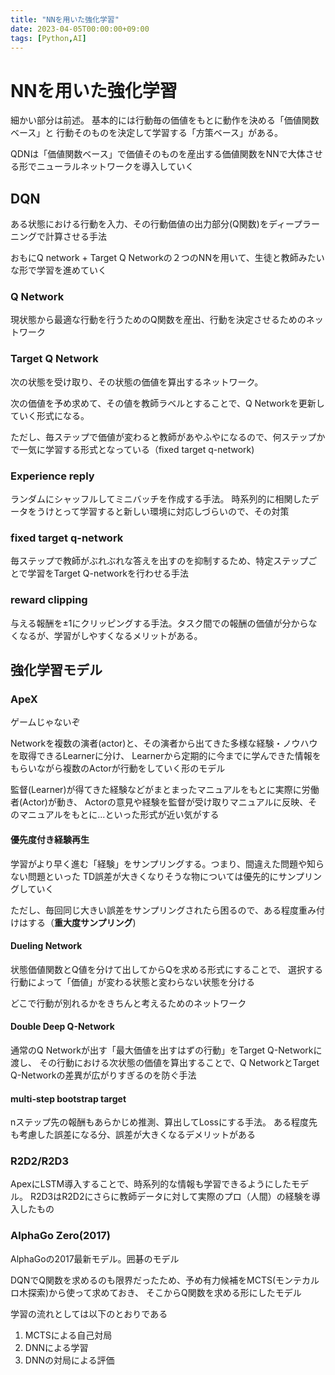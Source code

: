 ```yaml
---
title: "NNを用いた強化学習"
date: 2023-04-05T00:00:00+09:00
tags: [Python,AI]
---
```

# NNを用いた強化学習

細かい部分は前述。
基本的には行動毎の価値をもとに動作を決める「価値関数ベース」と
行動そのものを決定して学習する「方策ベース」がある。

QDNは「価値関数ベース」で価値そのものを産出する価値関数をNNで大体させる形でニューラルネットワークを導入していく

## DQN

ある状態における行動を入力、その行動価値の出力部分(Q関数)をディープラーニングで計算させる手法

おもにQ network + Target Q Networkの２つのNNを用いて、生徒と教師みたいな形で学習を進めていく

### Q Network

現状態から最適な行動を行うためのQ関数を産出、行動を決定させるためのネットワーク

### Target Q Network

次の状態を受け取り、その状態の価値を算出するネットワーク。

次の価値を予め求めて、その値を教師ラベルとすることで、Q Networkを更新していく形式になる。

ただし、毎ステップで価値が変わると教師があやふやになるので、何ステップかで一気に学習する形式となっている（fixed target q-network)

### Experience reply

ランダムにシャッフルしてミニバッチを作成する手法。
時系列的に相関したデータをうけとって学習すると新しい環境に対応しづらいので、その対策
### fixed target q-network

毎ステップで教師がぶれぶれな答えを出すのを抑制するため、特定ステップごとで学習をTarget Q-networkを行わせる手法

### reward clipping

与える報酬を±1にクリッピングする手法。タスク間での報酬の価値が分からなくなるが、学習がしやすくなるメリットがある。

## 強化学習モデル

### ApeX

ゲームじゃないぞ

Networkを複数の演者(actor)と、その演者から出てきた多様な経験・ノウハウを取得できるLearnerに分け、
Learnerから定期的に今までに学んできた情報をもらいながら複数のActorが行動をしていく形のモデル

監督(Learner)が得てきた経験などがまとまったマニュアルをもとに実際に労働者(Actor)が動き、
Actorの意見や経験を監督が受け取りマニュアルに反映、そのマニュアルをもとに...といった形式が近い気がする

#### 優先度付き経験再生

学習がより早く進む「経験」をサンプリングする。つまり、間違えた問題や知らない問題といった
TD誤差が大きくなりそうな物については優先的にサンプリングしていく

ただし、毎回同じ大きい誤差をサンプリングされたら困るので、ある程度重み付けはする（**重大度サンプリング**)

#### Dueling Network

状態価値関数とQ値を分けて出してからQを求める形式にすることで、
選択する行動によって「価値」が変わる状態と変わらない状態を分ける

どこで行動が別れるかをきちんと考えるためのネットワーク

#### Double Deep Q-Network

通常のQ Networkが出す「最大価値を出すはずの行動」をTarget Q-Networkに渡し、
その行動における次状態の価値を算出することで、Q NetworkとTarget Q-Networkの差異が広がりすぎるのを防ぐ手法

#### multi-step bootstrap target

nステップ先の報酬もあらかじめ推測、算出してLossにする手法。
ある程度先も考慮した誤差になる分、誤差が大きくなるデメリットがある

### R2D2/R2D3

ApexにLSTM導入することで、時系列的な情報も学習できるようにしたモデル。
R2D3はR2D2にさらに教師データに対して実際のプロ（人間）の経験を導入したもの

### AlphaGo Zero(2017)

AlphaGoの2017最新モデル。囲碁のモデル

DQNでQ関数を求めるのも限界だったため、予め有力候補をMCTS(モンテカルロ木探索)から使って求めておき、
そこからQ関数を求める形にしたモデル

学習の流れとしては以下のとおりである
1. MCTSによる自己対局
2. DNNによる学習
3. DNNの対局による評価